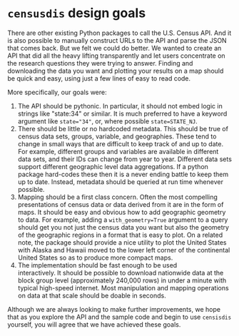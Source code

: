 # `censusdis` design goals

There are other existing Python packages to call the U.S.
Census API. And it is also possible to manually construct
URLs to the API and parse the JSON that comes back. But we
felt we could do better. We wanted to create an API that
did all the heavy lifting transparently and let users 
concentrate on the research questions they were trying to
answer. Finding and downloading the data you want and 
plotting your results on a map should be quick and easy,
using just a few lines of easy to read code.

More specifically, our goals were:

1. The API should be pythonic. In particular, it should not
   embed logic in strings like "state:34" or similar. It is
   much preferred to have a keyword argument like
   `state="34"`,  or, where possible `state=STATE_NJ`.
2. There should be little or no hardcoded metadata. This 
   should be true of census data sets, groups, variable, and
   geographies. These tend to change in small ways that
   are difficult to keep track of and up to date. For example,
   different groups and variables are available in different
   data sets, and their IDs can change from year to year.
   Different data sets support different geographic level
   data aggregations. If a python package hard-codes these
   then it is a never ending battle to keep them up to date.
   Instead, metadata should be queried at run time whenever
   possible.
3. Mapping should be a first class concern. Often the most
   compelling presentations of census data or data derived
   from it are in the form of maps. It should be easy and
   obvious how to add geographic geometry to data. For 
   example, adding a `with_geometry=True` argument to a query
   should get you not just the census data you want but
   also the geometry of the geographic regions in a format
   that is easy to plot. On a related note, the package
   should provide a nice utility to plot the United States
   with Alaska and Hawaii moved to the lower left corner
   of the continental United States so as to produce more
   compact maps.
4. The implementation should be fast enough to be used  
   interactively. It should be possible
   to download nationwide data at the block group level 
   (approximately 240,000 rows) in under a minute with
   typical high-speed internet. Most manipulation and 
   mapping operations on data at that scale should be 
   doable in seconds.

Although we are always looking to make further improvements,
we hope that as you explore the API and the sample code
and begin to use `censisdis` yourself, you will agree that 
we have achieved these goals.
